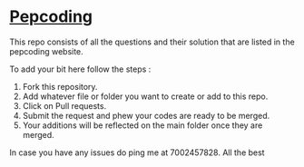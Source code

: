 # <a href="fb.com">Pepcoding</a>
This repo consists of all the questions and their solution that are listed in the pepcoding website.

To add your bit here follow the steps : 
1. Fork this repository.
2. Add whatever file or folder you want to create or add to this repo.
3. Click on Pull requests.
4. Submit the request and phew your codes are ready to be merged.
5. Your additions will be reflected on the main folder once they are merged.

In case you have any issues do ping me at 7002457828.
All the best
